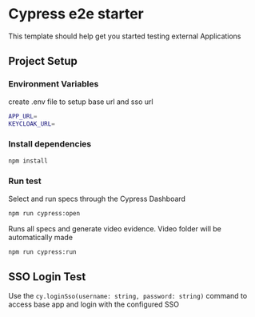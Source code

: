 # Cypress e2e starter

This template should help get you started testing external Applications

## Project Setup

### Environment Variables

create .env file to setup base url and sso url

```sh
APP_URL=
KEYCLOAK_URL=
```

### Install dependencies

```sh
npm install
```

### Run test

Select and run specs through the Cypress Dashboard 
```sh
npm run cypress:open
```

Runs all specs and generate video evidence. Video folder will be automatically made
```sh
npm run cypress:run
```

## SSO Login Test
Use the `cy.loginSso(username: string, password: string)` command to access base app and login with the configured SSO

